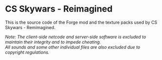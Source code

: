 # CS Skywars - Reimagined

This is the source code of the Forge mod and the texture packs used by CS Skywars - Remimagined.

*Note: The client-side netcode and server-side software is excluded to maintain their integrity and to impede cheating.  
All sounds and some other individual files are also excluded due to copyright regulations.*
